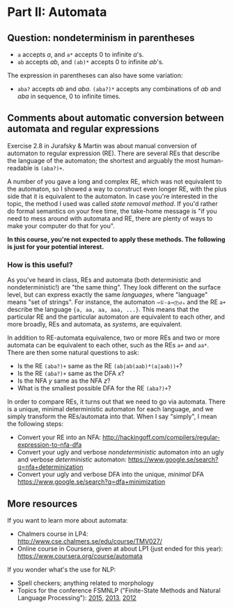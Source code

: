 # Part II: Automata

## Question: nondeterminism in parentheses

* `a` accepts _a_, and `a*` accepts 0 to infinite _a_'s.
* `ab` accepts _ab_, and `(ab)*` accepts 0 to infinite _ab_'s.

The expression in parentheses can also have some variation:

* `aba?` accepts _ab_ and _aba_. `(aba?)*` accepts any combinations of _ab_ and _aba_ in sequence, 0 to infinite times.

## Comments about automatic conversion between automata and regular expressions

Exercise 2.8 in Jurafsky & Martin was about manual conversion of automaton to regular expression (RE). 
There are several REs that describe the language of the automaton; the shortest and arguably the most human-readable is `(aba?)+`. 

A number of you gave a long and complex RE, which was not equivalent to the automaton, so I showed a way to construct even longer RE, with the plus side that it is equivalent to the automaton.
In case you're interested in the topic, the method I used was called *state removal method*. If you'd rather do formal semantics on your free time, the take-home message is "if you need to mess around with automata and RE, there are plenty of ways to make your computer do that for you".

**In this course, you're not expected to apply these methods. The following is just for your potential interest.**

### How is this useful?

As you've heard in class, REs and automata (both deterministic and nondeterministic!) are "the same thing". They look different on the surface level, but can express exactly the same _languages_, where "language" means "set of strings".
For instance, the automaton `→①-a→⓶↺ₐ` and the RE `a+` describe the language `{a, aa, aa, aaa, ...}`. This means that the particular RE and the particular automaton are equivalent to each other, and more broadly, REs and automata, as *systems*, are equivalent.

In addition to RE-automata equivalence, two or more REs and two or more automata can be equivalent to each other, such as the REs `a+` and `aa*`. There are then some natural questions to ask:

* Is the RE `(aba?)+` same as the RE `(ab|ab(aab)*(a|aab))+`?
* Is the RE `(aba?)+` same as the DFA *x*?
* Is the NFA *y* same as the NFA *z*?
* What is the smallest possible DFA for the RE `(aba?)+`?

In order to compare REs, it turns out that we need to go via automata. There is a unique, minimal deterministic automaton for each language, and we simply transform the REs/automata into that. When I say "simply", I mean the following steps:

* Convert your RE into an NFA: http://hackingoff.com/compilers/regular-expression-to-nfa-dfa
* Convert your ugly and verbose *nondeterministic* automaton into an ugly and verbose *deterministic* automaton: https://www.google.se/search?q=nfa+determinization
* Convert your ugly and verbose DFA into the unique, *minimal* DFA https://www.google.se/search?q=dfa+minimization


## More resources

If you want to learn more about automata:

* Chalmers course in LP4: http://www.cse.chalmers.se/edu/course/TMV027/ 
* Online course in Coursera, given at about LP1 (just ended for this year): https://www.coursera.org/course/automata

If you wonder what's the use for NLP:

* Spell checkers; anything related to morphology
* Topics for the conference FSMNLP ("Finite-State Methods and Natural Language Processing"): [2015](http://fsmnlp2015.phil.hhu.de/?page_id=210), [2013](http://fsmnlp2013.cs.st-andrews.ac.uk/programme.html), [2012](http://ixa2.si.ehu.es/fsmnlp2012/index.php/en/programme.html)
